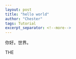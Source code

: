 ```yaml
---
layout: post
title: "hello world"
author: "Chester"
tags: Tutorial
excerpt_separator: <!--more-->
---
```


你好。世界。

THE
